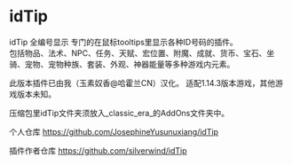 # idTip
idTip 全编号显示
  专门的在鼠标tooltips里显示各种ID号码的插件。  
  包括物品、法术、NPC、任务、天赋、宏位置、附魔、成就、货币、宝石、坐骑、宠物、宠物种族、套装、外观、神器能量等多种游戏内元素。  
  
  此版本插件已由我（玉素奴香@哈霍兰CN）汉化。 
  适配1.14.3版本游戏，其他游戏版本未知。  
  
  压缩包里idTip文件夹须放入_classic_era_的AddOns文件夹中。  
  
  个人仓库 https://github.com/JosephineYusunuxiang/idTip   
  
  插件作者仓库 https://github.com/silverwind/idTip  
